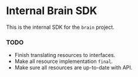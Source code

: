 # Internal Brain SDK

This is the internal SDK for the `brain` project.

### TODO

- Finish translating resources to interfaces.
- Make all resource implementation `final`.
- Make sure all resources are up-to-date with API.
